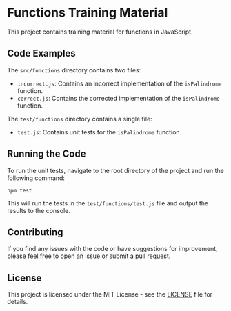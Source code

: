 
# Functions Training Material

This project contains training material for functions in JavaScript.

## Code Examples

The `src/functions` directory contains two files:

- `incorrect.js`: Contains an incorrect implementation of the `isPalindrome` function.
- `correct.js`: Contains the corrected implementation of the `isPalindrome` function.

The `test/functions` directory contains a single file:

- `test.js`: Contains unit tests for the `isPalindrome` function.

## Running the Code

To run the unit tests, navigate to the root directory of the project and run the following command:

```
npm test
```

This will run the tests in the `test/functions/test.js` file and output the results to the console.

## Contributing

If you find any issues with the code or have suggestions for improvement, please feel free to open an issue or submit a pull request.

## License

This project is licensed under the MIT License - see the [LICENSE](LICENSE) file for details.
